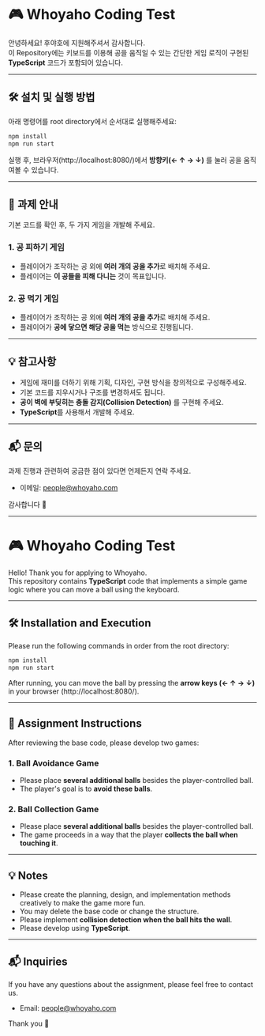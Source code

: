 # 🎮 Whoyaho Coding Test

안녕하세요! 후야호에 지원해주셔서 감사합니다.  
이 Repository에는 키보드를 이용해 공을 움직일 수 있는 간단한 게임 로직이 구현된 **TypeScript** 코드가 포함되어 있습니다.

---

## 🛠 설치 및 실행 방법

아래 명령어를 root directory에서 순서대로 실행해주세요:

```bash
npm install
npm run start
```

실행 후, 브라우저(http://localhost:8080/)에서 **방향키(← ↑ → ↓)** 를 눌러 공을 움직여볼 수 있습니다.

---

## 🎯 과제 안내

기본 코드를 확인 후, 두 가지 게임을 개발해 주세요.

### 1. 공 피하기 게임

- 플레이어가 조작하는 공 외에 **여러 개의 공을 추가**로 배치해 주세요.
- 플레이어는 **이 공들을 피해 다니는** 것이 목표입니다.

### 2. 공 먹기 게임

- 플레이어가 조작하는 공 외에 **여러 개의 공을 추가**로 배치해 주세요.
- 플레이어가 **공에 닿으면 해당 공을 먹는** 방식으로 진행됩니다.

---

## 💡 참고사항

- 게임에 재미를 더하기 위해 기획, 디자인, 구현 방식을 창의적으로 구성해주세요.
- 기본 코드를 지우시거나 구조를 변경하셔도 됩니다.
- **공이 벽에 부딪히는 충돌 감지(Collision Detection)** 를 구현해 주세요.
- **TypeScript**를 사용해서 개발해 주세요.

---

## 📬 문의

과제 진행과 관련하여 궁금한 점이 있다면 언제든지 연락 주세요.

- 이메일: [people@whoyaho.com](mailto:people@whoyaho.com)

감사합니다 🙏

---

# 🎮 Whoyaho Coding Test

Hello! Thank you for applying to Whoyaho.  
This repository contains **TypeScript** code that implements a simple game logic where you can move a ball using the keyboard.

---

## 🛠 Installation and Execution

Please run the following commands in order from the root directory:

```bash
npm install
npm run start
```

After running, you can move the ball by pressing the **arrow keys (← ↑ → ↓)** in your browser (http://localhost:8080/).

---

## 🎯 Assignment Instructions

After reviewing the base code, please develop two games:

### 1. Ball Avoidance Game

- Please place **several additional balls** besides the player-controlled ball.
- The player's goal is to **avoid these balls**.

### 2. Ball Collection Game

- Please place **several additional balls** besides the player-controlled ball.
- The game proceeds in a way that the player **collects the ball when touching it**.

---

## 💡 Notes

- Please create the planning, design, and implementation methods creatively to make the game more fun.
- You may delete the base code or change the structure.
- Please implement **collision detection when the ball hits the wall**.
- Please develop using **TypeScript**.

---

## 📬 Inquiries

If you have any questions about the assignment, please feel free to contact us.

- Email: [people@whoyaho.com](mailto:people@whoyaho.com)

Thank you 🙏

